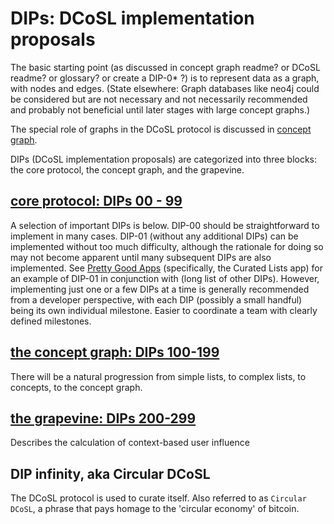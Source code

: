 # DIPs: DCoSL implementation proposals

The basic starting point (as discussed in concept graph readme? or DCoSL readme? or glossary? or create a DIP-0* ?) is to represent data as a graph, with nodes and edges. (State elsewhere: Graph databases like neo4j could be considered but are not necessary and not necessarily recommended and probably not beneficial until later stages with large concept graphs.)

The special role of graphs in the DCoSL protocol is discussed in [concept graph](dips/conceptGraph/README.md).

DIPs (DCoSL implementation proposals) are categorized into three blocks: the core protocol, the concept graph, and the grapevine.

## [core protocol: DIPs 00 - 99](coreProtocol)

A selection of important DIPs is below. DIP-00 should be straightforward to implement in many cases. DIP-01 (without any additional DIPs) can be implemented without too much difficulty, although the rationale for doing so may not become apparent until many subsequent DIPs are also implemented. See [Pretty Good Apps](https://github.com/wds4/pretty-good) (specifically, the Curated Lists app) for an example of DIP-01 in conjunction with (long list of other DIPs). However, implementing just one or a few DIPs at a time is generally recommended from a developer perspective, with each DIP (possibly a small handful) being its own individual milestone. Easier to coordinate a team with clearly defined milestones.

## [the concept graph: DIPs 100-199](conceptGraph)

There will be a natural progression from simple lists, to complex lists, to concepts, to the concept graph.

## [the grapevine: DIPs 200-299](grapevine)

Describes the calculation of context-based user influence

## DIP infinity, aka Circular DCoSL

The DCoSL protocol is used to curate itself. Also referred to as `Circular DCoSL`, a phrase that pays homage to the 'circular economy' of bitcoin.



